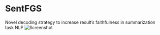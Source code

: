 # SentFGS
Novel decoding strategy to increase result’s faithfulness in summarization task NLP
![Screenshot](screenshot.png)
